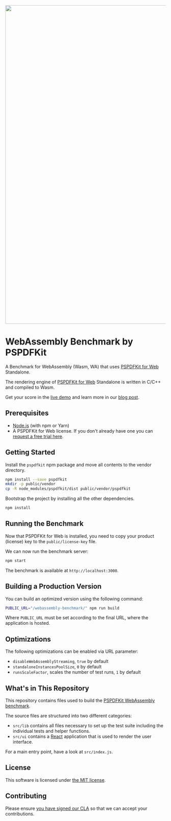 <center>
  <a href="http://iswebassemblyfastyet.com/">
    <img src="https://pspdfkit.com/assets/images/blog/2018/webassembly-benchmark/article-header.png?commit=d5901d372044382ad59d52a0dac7d4a136db7816" width="1000" style="max-width: 100%;">
  </a>
</center>

# WebAssembly Benchmark by PSPDFKit

A Benchmark for WebAssembly (Wasm, WA) that uses [PSPDFKit for Web](https://pspdfkit.com/web/) Standalone.

The rendering engine of [PSPDFKit for Web](https://pspdfkit.com/web/) Standalone is written in C/C++ and compiled to Wasm.

Get your score in the [live demo](http://iswebassemblyfastyet.com/) and learn more in our [blog post](https://pspdfkit.com/blog/2018/a-real-world-webassembly-benchmark/).

## Prerequisites

- [Node.js](http://nodejs.org/) (with npm or Yarn)
- A PSPDFKit for Web license. If you don't already have one
  you can [request a free trial here](https://pspdfkit.com/try/).

## Getting Started

Install the `pspdfkit` npm package and move all contents to the vendor directory.

```bash
npm install --save pspdfkit
mkdir -p public/vendor
cp -R node_modules/pspdfkit/dist public/vendor/pspdfkit
```

Bootstrap the project by installing all the other dependencies.

```bash
npm install
```

## Running the Benchmark

Now that PSPDFKit for Web is installed, you need to copy your product (license) key to the `public/license-key` file.

We can now run the benchmark server:

```bash
npm start
```

The benchmark is available at `http://localhost:3000`.

## Building a Production Version

You can build an optimized version using the following command:

```bash
PUBLIC_URL="/webassembly-benchmark/" npm run build
```

Where `PUBLIC_URL` must be set according to the final URL, where the application is hosted.

## Optimizations

The following optimizations can be enabled via URL parameter:

- `disableWebAssemblyStreaming`, `true` by default
- `standaloneInstancesPoolSize`, `0` by default
- `runsScaleFactor`, scales the number of test runs, `1` by default

## What's in This Repository

This repository contains files used to build the [PSPDFKit WebAssembly benchmark](http://iswebassemblyfastyet.com/).

The source files are structured into two different categories:

- `src/lib` contains all files necessary to set up the test suite including the individual tests and helper functions.
- `src/ui` contains a [React](https://reactjs.org/) application that is used to render the user interface.

For a main entry point, have a look at `src/index.js`.

## License

This software is licensed under [the MIT license](LICENSE).

## Contributing

Please ensure
[you have signed our CLA](https://pspdfkit.com/guides/web/current/miscellaneous/contributing/) so that we can
accept your contributions.
